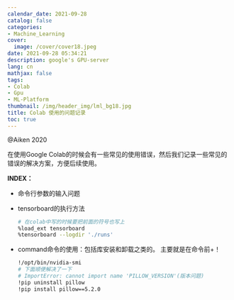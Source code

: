 ```yaml
---
calendar_date: 2021-09-28
catalog: false
categories:
- Machine_Learning
cover:
  image: /cover/cover18.jpeg
date: 2021-09-28 05:34:21
description: google's GPU-server
lang: cn
mathjax: false
tags:
- Colab
- Gpu
- ML-Platform
thumbnail: /img/header_img/lml_bg18.jpg
title: Colab 使用的问题记录
toc: true
---
```


@Aiken 2020 

在使用Google Colab的时候会有一些常见的使用错误，然后我们记录一些常见的错误的解决方案，方便后续使用。

**INDEX：**

- 命令行参数的输入问题

- tensorboard的执行方法

  ```bash
  # 在colab中写的时候要把前面的符号也写上
  %load_ext tensorboard  
  %tensorboard --logdir './runs'  
  ```

- command命令的使用：包括库安装和卸载之类的。
  主要就是在命令前+！

  ```bash
  !/opt/bin/nvidia-smi
  # 下面顺便解决了一下
  # ImportError: cannot import name 'PILLOW_VERSION'(版本问题)
  !pip uninstall pillow
  !pip install pillow==5.2.0
  ```